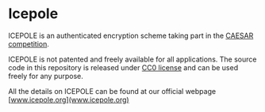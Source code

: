 # Icepole

ICEPOLE is an authenticated encryption scheme taking part in the [CAESAR competition](http://competitions.cr.yp.to/caesar.html).

ICEPOLE is not patented and freely available for all applications. The source code in this repository is released under [CC0 license](https://creativecommons.org/publicdomain/zero/1.0/) and can be used freely for any purpose.

All the details on ICEPOLE can be found at our official webpage [www.icepole.org](www.icepole.org)
